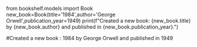 from bookshelf.models import Book
new_book=Book(title='1984',author='George Orwell',publication_year=1949)
print(f"Created a new book: {new_book.title} by {new_book.author} and published in {new_book.publication_year}.")

#Created a new book : 1984 by George Orwell and published in 1949